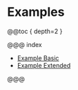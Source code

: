 # Examples

@@toc { depth=2 }

@@@ index

 - [Example Basic](basic.md)
 - [Example Extended](advanced.md)

@@@
